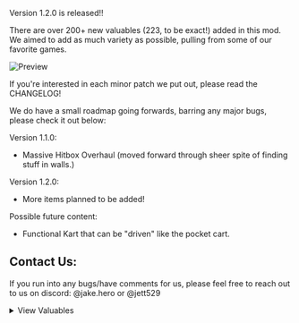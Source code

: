 Version 1.2.0 is released!!

There are over 200+ new valuables (223, to be exact!) added in this mod. We aimed to add as much variety as possible, pulling from some of our favorite games.

![Preview](https://i.imgur.com/31pqGSs.png)

If you're interested in each minor patch we put out, please read the CHANGELOG!

We do have a small roadmap going forwards, barring any major bugs, please check it out below:

Version 1.1.0:
- Massive Hitbox Overhaul (moved forward through sheer spite of finding stuff in walls.)

Version 1.2.0:
- More items planned to be added!

Possible future content:
- Functional Kart that can be "driven" like the pocket cart.

## Contact Us:
If you run into any bugs/have comments for us, please feel free to reach out to us on discord: @jake.hero or @jett529

<details>
<summary>View Valuables</summary>
<br>
3DS<br>
Alpha (Ironworks gear)<br>
BabyYoshi<br>
Custom N64 Black Mage<br>
Chocobo Low-Poly (Fables)<br>
Cactuar<br>
Bone in Meat<br>
Boss Key<br>
Slice of Cake<br>
Cell Phone with Freakbob<br>
Chill Djinn<br>
Companion Cube<br>
Nintendogs Trophy<br>
Dev Painting 1<br>
Dev Painting 2<br>
DoubleTap Perkacola<br>
Fever Djinn<br>
First Aid Spray<br>
Fleet Djinn<br>
Flint Djinn<br>
PHD Flopper Perkacola<br>
Unassessed Fossil<br>
Froggy Chair<br>
GBA<br>
Gamecube<br>
Gaming Chair<br>
Goal Post<br>
Green Squid<br>
Low-poly Hamster<br>
Haniwa<br>
Juggernog<br>
Digivice<br>
Tamagotchi device<br>
Plush Kuchipatchi<br>
Plush Mametchi<br>
Plush Mimitchi<br>
MC Bed<br>
MC Chest<br>
MC Cake<br>
Miitopia Chest<br>
Hatsune Miku Figure<br>
Mountain of Money<br>
N64<br>
N64 Logo<br>
Jiggy<br>
Ninja Launcher Cannon<br>
AC Apple<br>
AC Cherry<br>
AC Orange<br>
AC Peach<br>
AC Pear<br>
AC Turnip<br>
AC Pitfall<br>
Bell Bag<br>
Custom Badge<br>
Pack-a-Punch<br>
Nutrient Silo<br>
Petz Beagle<br>
Petz Dachshund<br>
Petz Dalmation<br>
Petz German Shepherd<br>
Petz Yorkie<br>
Pink Squid<br>
*many many Pokémon Plushies*<br>
PKM PC<br>
PKM Channel Card Pack<br>
Portal Radio<br>
Custom Nintendogs Food Containers<br>
Puffle<br>
Quick Revive Perkacola<br>
Romance Candy<br>
Rubber bone<br>
SeaBass<br>
Servbot Head<br>
Shrimp<br>
Sonic Ring<br>
Chao Egg<br>
Speed Cola Perkacola<br>
Staminup Perkacola<br>
RE Typewriter<br>
Custom WiiU<br>
Yoshi Balloon<br>
Rupees<br>
Gengar Doll<br>
Magikarp Doll<br>
WindWaker Pot<br>
KirbyBurger<br>
L4DMedkit<br>
Pacman Ghosts<br>
Lucky Cat<br>
Giant Banana<br>
WP UFO (experimental)<br>
Moushley<br>
Tetriminos<br>
Galaga Ship<br>
Galaga Boss<br>
MechaKoopa (Explosive!)<br>
Godzilla<br>
Octagram Star<br>
RnC Platinum and Gold Bolts<br>
Precursor Orb<br>
Sonic Chao<br>
Child Chao<br>
Sonic Team Egg<br>
Chicken Suit Egg<br>
Chicken Elder Egg<br>
Amy Chao<br>
Knuckles Chao<br>
Tails Chao<br>
Clank Backpack<br>
RnC OmniWrench<br>
RnC Drone Device<br>
Shadow Chao<br>
Bulborb<br>
Breadbug<br>
Red Pikmin<br>
Blue Pikmin<br>
Yellow Pikmin<br>
Hotcakes<br>
Sonic Spring<br>
MKItemBox<br>
LM Gold Ghost<br>
Lots of Kirby Foods:<br>
Candy, Chocolate Cake, Cupcake, Curry, Pink and Chocolate Doughnuts, Fries, Fried Rice, Grapes, Hotdog, IceCream, Juice, LemonJuice, Milk, Spaghetti, Tea, Soft Serve Vanilla and Pink, Ramen, and Pudding.<br>
LM Boo Ball<br>
SB License<br>
SB Krusty Krab Bag<br>
Sims Plumbob<br>
SB Alaskan Bull Worm Head<br>
LM Blue and Gold Mouses<br>
LM Mario Painting<br>
SMB Aiai<br>
SB Golden Spatula<br>
Red Stone of Aja<br>
Katamari Core 1 and 21<br>
FZX Blue Falcon<br>
Clippen Egg<br>
FFCC Moogle<br>
DQ Slime<br>
DQ King Slime<br>
Wind-Up Moogle<br>
Jack Frost<br>
FF3 Diorama<br>
Pauline Statue<br>
Spyro Jade Statue<br>
PS1 Logo<br>
Bomberman<br>
Andlar<br>
Pommy<br>
3DS Eshop Bag<br>
Dr. Kawashima<br>
Mr. Saturn<br>
Patapon<br>
A singular Denpamen<br>
Yappuccino<br>
Nibbles<br>
</details>
